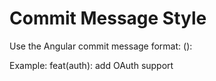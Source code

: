 # Commit Message Style

Use the Angular commit message format:
<type>(<scope>): <description>

Example:
feat(auth): add OAuth support
